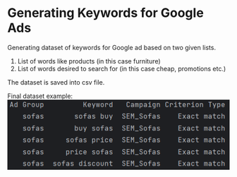 # Generating Keywords for Google Ads
Generating dataset of keywords for Google ad based on two given lists.

1. List of words like products (in this case furniture)
2. List of words desired to search for (in this case cheap, promotions etc.)

The dataset is saved into csv file.

Final dataset example:
![img.png](img.png)
